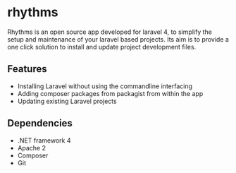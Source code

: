 rhythms
=======

Rhythms is an open source app developed for laravel 4, to simplify the setup and maintenance of your laravel based projects. Its aim is to provide a one click solution to install and update project development files.

Features
---------

* Installing Laravel without using the commandline interfacing
* Adding composer packages from packagist from within the app
* Updating existing Laravel projects

Dependencies
-------------
* .NET framework 4
* Apache 2
* Composer
* Git
